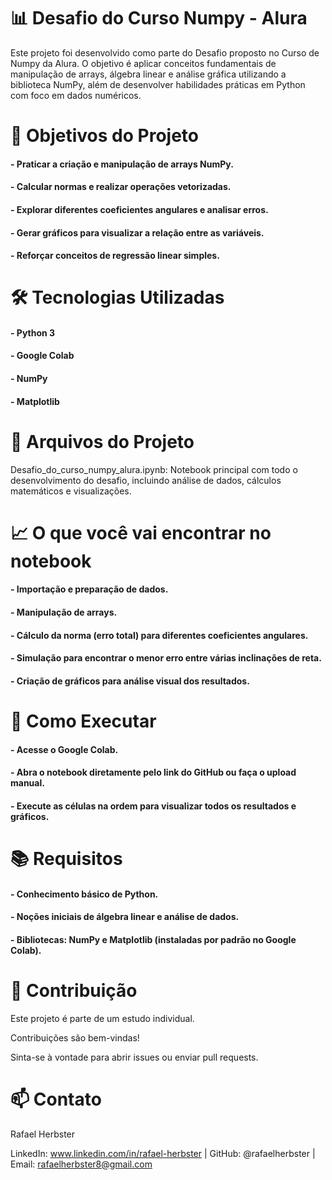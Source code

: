 # 📊 Desafio do Curso Numpy - Alura
Este projeto foi desenvolvido como parte do Desafio proposto no Curso de Numpy da Alura. O objetivo é aplicar conceitos fundamentais de manipulação de arrays, álgebra linear e análise gráfica utilizando a biblioteca NumPy, além de desenvolver habilidades práticas em Python com foco em dados numéricos.

# 🚀 Objetivos do Projeto
#### - Praticar a criação e manipulação de arrays NumPy.

#### - Calcular normas e realizar operações vetorizadas.

#### - Explorar diferentes coeficientes angulares e analisar erros.

#### - Gerar gráficos para visualizar a relação entre as variáveis.

#### - Reforçar conceitos de regressão linear simples.

# 🛠️ Tecnologias Utilizadas
#### - Python 3

#### - Google Colab

#### - NumPy

#### - Matplotlib

# 📂 Arquivos do Projeto
Desafio_do_curso_numpy_alura.ipynb: Notebook principal com todo o desenvolvimento do desafio, incluindo análise de dados, cálculos matemáticos e visualizações.

# 📈 O que você vai encontrar no notebook
#### - Importação e preparação de dados.

#### - Manipulação de arrays.

#### - Cálculo da norma (erro total) para diferentes coeficientes angulares.

#### - Simulação para encontrar o menor erro entre várias inclinações de reta.

#### - Criação de gráficos para análise visual dos resultados.

# 🧩 Como Executar
#### - Acesse o Google Colab.

#### - Abra o notebook diretamente pelo link do GitHub ou faça o upload manual.

#### - Execute as células na ordem para visualizar todos os resultados e gráficos.

# 📚 Requisitos
#### - Conhecimento básico de Python.

#### - Noções iniciais de álgebra linear e análise de dados.

#### - Bibliotecas: NumPy e Matplotlib (instaladas por padrão no Google Colab).

# 🤝 Contribuição
Este projeto é parte de um estudo individual.

Contribuições são bem-vindas!

Sinta-se à vontade para abrir issues ou enviar pull requests.

# 📫 Contato
Rafael Herbster

LinkedIn: www.linkedin.com/in/rafael-herbster | GitHub: @rafaelherbster | Email: rafaelherbster8@gmail.com




